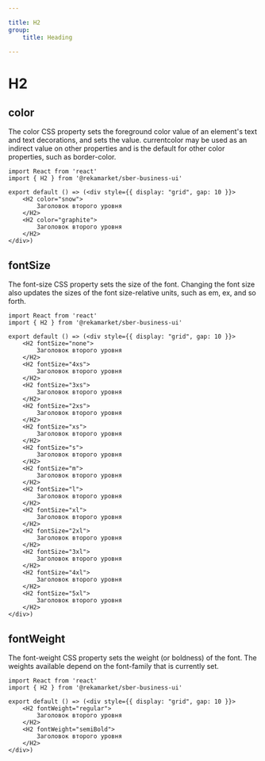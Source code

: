 ```yaml
---

title: H2
group:
	title: Heading

---
```


# H2

## color
The color CSS property sets the foreground color value of an element's text and text decorations, and sets the <currentcolor> value. currentcolor may be used as an indirect value on other properties and is the default for other color properties, such as border-color.

```tsx
import React from 'react'
import { H2 } from '@rekamarket/sber-business-ui'

export default () => (<div style={{ display: "grid", gap: 10 }}>
	<H2 color="snow">
		Заголовок второго уровня
	</H2>
	<H2 color="graphite">
		Заголовок второго уровня
	</H2>
</div>)
```

## fontSize
The font-size CSS property sets the size of the font. Changing the font size also updates the sizes of the font size-relative <length> units, such as em, ex, and so forth.

```tsx
import React from 'react'
import { H2 } from '@rekamarket/sber-business-ui'

export default () => (<div style={{ display: "grid", gap: 10 }}>
	<H2 fontSize="none">
		Заголовок второго уровня
	</H2>
	<H2 fontSize="4xs">
		Заголовок второго уровня
	</H2>
	<H2 fontSize="3xs">
		Заголовок второго уровня
	</H2>
	<H2 fontSize="2xs">
		Заголовок второго уровня
	</H2>
	<H2 fontSize="xs">
		Заголовок второго уровня
	</H2>
	<H2 fontSize="s">
		Заголовок второго уровня
	</H2>
	<H2 fontSize="m">
		Заголовок второго уровня
	</H2>
	<H2 fontSize="l">
		Заголовок второго уровня
	</H2>
	<H2 fontSize="xl">
		Заголовок второго уровня
	</H2>
	<H2 fontSize="2xl">
		Заголовок второго уровня
	</H2>
	<H2 fontSize="3xl">
		Заголовок второго уровня
	</H2>
	<H2 fontSize="4xl">
		Заголовок второго уровня
	</H2>
	<H2 fontSize="5xl">
		Заголовок второго уровня
	</H2>
</div>)
```

## fontWeight
The font-weight CSS property sets the weight (or boldness) of the font. The weights available depend on the font-family that is currently set.

```tsx
import React from 'react'
import { H2 } from '@rekamarket/sber-business-ui'

export default () => (<div style={{ display: "grid", gap: 10 }}>
	<H2 fontWeight="regular">
		Заголовок второго уровня
	</H2>
	<H2 fontWeight="semiBold">
		Заголовок второго уровня
	</H2>
</div>)
```
